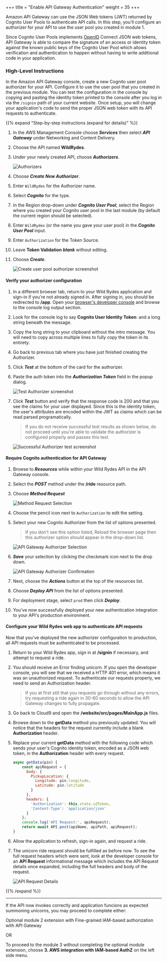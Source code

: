 +++
title = "Enable API Gateway Authentication"
weight = 35
+++

Amazon API Gateway can use the JSON Web tokens (JWT) returned by Cognito User Pools to authenticate API calls. In this step, you'll configure an authorizer for your API to use the user pool you created in module 1.

Since Cognito User Pools implements [OpenID](https://en.wikipedia.org/wiki/OpenID_Connect) Connect JSON web tokens, API Gateway is able to compare the signature of an access or identity token against the known public keys of the Cognito User Pool which allows verification and authentication to happen without having to write additional code in your application.

### High-Level Instructions

In the Amazon API Gateway console, create a new Cognito user pool authorizer for your API. Configure it to use the user pool that you created in the previous module. You can test the configuration in the console by copying and pasting the identity token printed to the console after you log in via the `/signin` path of your current website. Once setup, you will change your application's code to send the proper JSON web token with its API requests to authenticate.

{{% expand "Step-by-step instructions (expand for details)" %}}

1. In the AWS Management Console choose ***Services*** then select ***API Gateway*** under Networking and Content Delivery.

1. Choose the API named **WildRydes**.

1. Under your newly created API, choose ***Authorizers***.

    ![Authorizers](../../images/apigateway-authorizer-settings.png)

1. Choose ***Create New Authorizer***.

1. Enter `WildRydes` for the Authorizer name.

1. Select ***Cognito*** for the type.

1. In the Region drop-down under ***Cognito User Pool***, select the Region where you created your Cognito user pool in the last module (by default the current region should be selected).

1. Enter `WildRydes` (or the name you gave your user pool) in the ***Cognito User Pool*** input.

1. Enter `Authorization` for the Token Source.

1. Leave **Token Validation** ***blank*** without editing.

1. Choose ***Create***.

    ![Create user pool authorizer screenshot](../../images/create-user-pool-authorizer.png)

#### Verify your authorizer configuration

1. In a different browser tab, return to your Wild Rydes application and sign-in if you're not already signed in. After signing in, you should be redirected to **/app**. Open your [browser's developer console](https://support.airtable.com/hc/en-us/articles/232313848-How-to-open-the-developer-console) and browse to the console log output section.

1. Look for the console log to say **Cognito User Identity Token**: and a long string beneath the message.

1. Copy the long string to your clipboard without the intro message. You will need to copy across multiple lines to fully copy the token in its entirety.

1. Go back to previous tab where you have just finished creating the Authorizer.

1. Click ***Test*** at the bottom of the card for the authorizer.

1. Paste the auth token into the ***Authorization Token*** field in the popup dialog.

    ![Test Authorizer screenshot](../../images/apigateway-test-authorizer.png)

1. Click ***Test*** button and verify that the response code is 200 and that you see the claims for your user displayed. Since this is the identity token, the user's attributes are encoded within the JWT as claims which can be read parsed programatically.

    > If you do not receive successful test results as shown below, do not proceed until you're able to validate the authorizer is configured properly and passes this test.

    ![Successful Authorizer test screenshot](../../images/apigateway-authorizer-test.png)

#### Require Cognito authentication for API Gateway

1. Browse to ***Resources*** while within your Wild Rydes API in the API Gateway console.

1. Select the ***POST*** method under the **/ride** resource path.

1. Choose ***Method Request***

    ![Method Request Selection](../../images/apigateway-method-request-settings.png)

1. Choose the pencil icon next to `Authorization` to edit the setting.

1. Select your new Cognito Authorizer from the list of options presented.

    > If you don't see this option listed, Reload the browser page then this authorizer option should appear in the drop-down list.

    ![API Gateway Authorizer Selection](../../images/apigateway-authorizer-cognito-selection.png)

1. ***Save*** your selection by clicking the checkmark icon next to the drop down.

    ![API Gateway Authorizer Confirmation](../../images/apigateway-authorizer-cognito-confirmation.png)

1. Next, choose the ***Actions*** button at the top of the resources list.

1. Choose ***Deploy API*** from the list of options presented.

1. For deployment stage, select `prod` then click ***Deploy***.

1. You've now successfully deployed your new authentication integration to your API's production environment.

#### Configure your Wild Rydes web app to authenticate API requests

Now that you've deployed the new authorizer configuration to production, all API requests must be authenticated to be processed.

1. Return to your Wild Rydes app, sign in at **/signin** if necessary, and attempt to request a ride.

1. You should receive an Error finding unicorn. If you open the developer console, you will see that we received a HTTP 401 error, which means it was an unauthorized request. To authenticate our requests properly, we need to send an Authorization header.

    > If you at first still that you requests go through without any errors, try requesting a ride again in 30-60 seconds to allow the API Gateway changes to fully propagate.

1. Go back to Cloud9 and open the **/website/src/pages/MainApp.js** files.

1. Browse down to the **getData** method you previously updated. You will notice that the headers for the request currently include a blank **Authorization** header.

1. Replace your current **getData** method with the following code which sends your user's Cognito identity token, encoded as a JSON web token, in the **Authorization** header with every request.

    ```javascript
    async getData(pin) {
        const apiRequest = {
          body: {
            PickupLocation: {
              Longitude: pin.longitude,
              Latitude: pin.latitude
            }
          },
          headers: {
            'Authorization': this.state.idToken,
            'Content-Type': 'application/json'
          }
        };
        console.log('API Request:', apiRequest);
        return await API.post(apiName, apiPath, apiRequest);
    }
    ```

1. Allow the application to refresh, sign-in again, and request a ride.

1. The unicorn ride request should be fulfilled as before now. To see the full request headers which were sent, look at the developer console for an **API Request** informational message which includes the API Request details once expanded, including the full headers and body of the request.

    ![API Request Details](../../images/cognito-authorizer-request-console-log.png)
    
{{% /expand %}}

---

If the API now invokes correctly and application funcions as expected summoning unicorns, you may proceed to complete either:

Optional module 2 extension with Fine-grained IAM-based authorization with API Gateway

OR

To proceed to the module 3 without completing the optional module extension, choose **3. AWS integration with IAM-based AuthZ** on the left side menu.